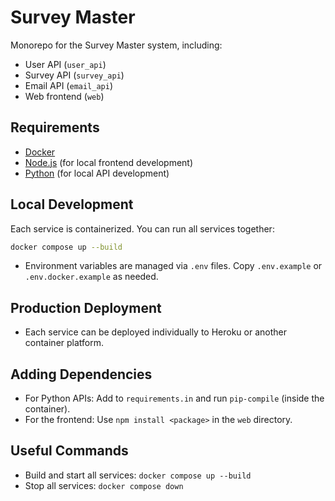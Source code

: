 # Survey Master

Monorepo for the Survey Master system, including:

- User API (`user_api`)
- Survey API (`survey_api`)
- Email API (`email_api`)
- Web frontend (`web`)

## Requirements

- [Docker](https://www.docker.com/)
- [Node.js](https://nodejs.org/en) (for local frontend development)
- [Python](https://www.python.org/) (for local API development)

## Local Development

Each service is containerized. You can run all services together:

```sh
docker compose up --build
```

- Environment variables are managed via `.env` files. Copy `.env.example` or `.env.docker.example` as needed.

## Production Deployment

- Each service can be deployed individually to Heroku or another container platform.

## Adding Dependencies

- For Python APIs: Add to `requirements.in` and run `pip-compile` (inside the container).
- For the frontend: Use `npm install <package>` in the `web` directory.

## Useful Commands

- Build and start all services: `docker compose up --build`
- Stop all services: `docker compose down`
